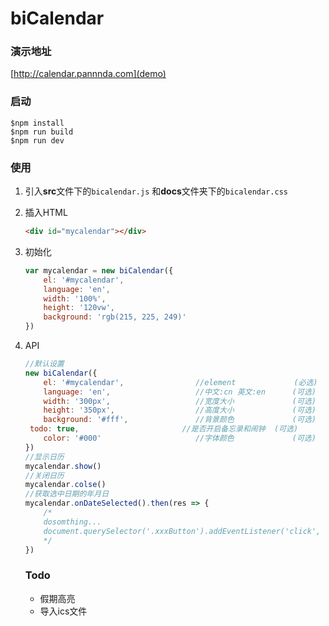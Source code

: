 # biCalendar

### 演示地址

[http://calendar.pannnda.com](demo)

### 启动

```
$npm install
$npm run build
$npm run dev
```

### 使用

1. 引入**src**文件下的`bicalendar.js` 和**docs**文件夹下的`bicalendar.css`

2. 插入HTML

   ```html
   <div id="mycalendar"></div>
   ```

3. 初始化

   ```js
   var mycalendar = new biCalendar({
       el: '#mycalendar',
       language: 'en',
       width: '100%',
       height: '120vw',
       background: 'rgb(215, 225, 249)'
   })
   ```

4. API

   ```js
   //默认设置
   new biCalendar({
       el: '#mycalendar',                //element             (必选)
       language: 'en',                   //中文:cn 英文:en      (可选)
       width: '300px',                   //宽度大小             (可选)
       height: '350px',                  //高度大小             (可选)
       background: '#fff',               //背景颜色             (可选)
   	todo: true,                       //是否开启备忘录和闹钟  (可选)
       color: '#000'                     //字体颜色             (可选)
   })
   //显示日历
   mycalendar.show()
   //关闭日历
   mycalendar.colse()
   //获取选中日期的年月日
   mycalendar.onDateSelected().then(res => {
       /*
       dosomthing...
       document.querySelector('.xxxButton').addEventListener('click', () => alert(`${res.year}		年${res.month}月${res.date}日`))
       */
   })
   ```

   ### Todo

   - 假期高亮
   - 导入ics文件
